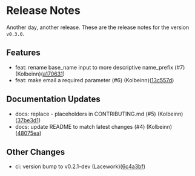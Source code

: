# Release Notes
Another day, another release. These are the release notes for the version `v0.3.0`.

## Features
* feat: rename base_name input to more descriptive name_prefix (#7) (Kolbeinn)([a170631](https://github.com/lacework/terraform-oci-iam-user/commit/a1706318911f91f7c13c5622e25f952a4f456661))
* feat: make email a required parameter (#6) (Kolbeinn)([13c557d](https://github.com/lacework/terraform-oci-iam-user/commit/13c557df3246a5dbba4fa973b2671430d2ffe21e))
## Documentation Updates
* docs: replace <PROVIDER>-<NAME> placeholders in CONTRIBUTING.md (#5) (Kolbeinn)([37be3d1](https://github.com/lacework/terraform-oci-iam-user/commit/37be3d1fd2895f3d5cbcfb338d1c8a49042c7d73))
* docs: update README to match latest changes (#4) (Kolbeinn)([48075ea](https://github.com/lacework/terraform-oci-iam-user/commit/48075ea3b3389ee34b76acb69efd621ae641eed2))
## Other Changes
* ci: version bump to v0.2.1-dev (Lacework)([6c4a3bf](https://github.com/lacework/terraform-oci-iam-user/commit/6c4a3bfea8b6da826f1eaf025d39f4ab5c7821e4))
